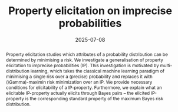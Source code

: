 ---
title: "Property elicitation on imprecise probabilities"
collection: papers
category: foundations
permalink: /papers/2025-07-08-Property-elicitation-on-imprecise-probabilities
date: 2025-07-08
venue: 'Working Paper'
authors_short: '!!me!!, R Derr'
authors_long: '!!me!!, Rabanus Derr'
citation: 'James Bailie and Rabanus Derr (2025). “Property Elicitation on Imprecise Probabilities”. doi: <a href="https://doi.org/10.48550/arXiv.2507.05857" target="_blank">10.48550/arXiv.2507.05857</a>'
abstract: "Property elicitation studies which attributes of a probability distribution can be determined by minimising a risk. We investigate a generalisation of property elicitation to imprecise probabilities (IP). This investigation is motivated by multi-distribution learning, which takes the classical machine learning paradigm of minimising a single risk over a (precise) probability and replaces it with \\(\\Gamma\\)-maximin risk minimization over an IP. We provide necessary conditions for elicitability of a IP-property. Furthermore, we explain what an elicitable IP-property actually elicits through Bayes pairs – the elicited IP-property is the corresponding standard property of the maximum Bayes risk distribution."
bibtex_url: 'true'
preprint_url: 'true'
arxiv_url: 'http://arxiv.org/abs/2507.05857'
poster_url: 'TODO'
talk_url: 'TODO'
---
